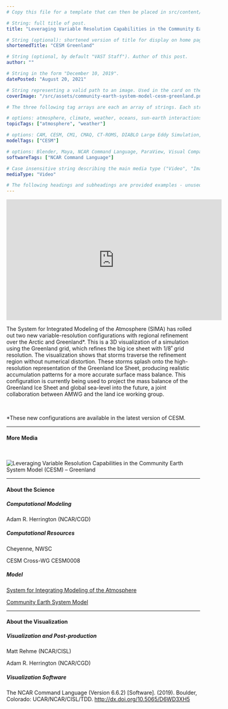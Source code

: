 ```yaml
---
# Copy this file for a template that can then be placed in src/content/visualizations. The name of this file will be used as the URL for the post.

# String: full title of post.
title: "Leveraging Variable Resolution Capabilities in the Community Earth System Model (CESM) – Greenland"

# String (optional): shortened version of title for display on home page in card.
shortenedTitle: "CESM Greenland"

# String (optional, by default "VAST Staff"). Author of this post.
author: ""

# String in the form "December 10, 2019".
datePosted: "August 20, 2021" 

# String representing a valid path to an image. Used in the card on the main page. Likely to be in the form "/src/assets/..." for images located in src/assets.
coverImage: "/src/assets/community-earth-system-model-cesm-greenland.png"

# The three following tag arrays are each an array of strings. Each string (case insensitive) represents a filter from the front page. Tags that do not correspond to a current filter will be ignored for filtering.

# options: atmosphere, climate, weather, oceans, sun-earth interactions, fire dynamics, solid earth, recent publications, experimental technologies
topicTags: ["atmosphere", "weather"]

# options: CAM, CESM, CM1, CMAQ, CT-ROMS, DIABLO Large Eddy Simulation, HRRR, HWRF, MPAS, SIMA, WACCM, WRF
modelTags: ["CESM"]

# options: Blender, Maya, NCAR Command Language, ParaView, Visual Comparator, VAPOR
softwareTags: ["NCAR Command Language"]

# Case insensitive string describing the main media type ("Video", "Image", "App", etc). This is displayed in the post heading as a small tag above the title.
mediaType: "Video"

# The following headings and subheadings are provided examples - unused ones can be deleted. All Markdown content below will be rendered in the frontend.
---
```


<iframe width="560" height="315" src="https://www.youtube.com/embed/YwHgqDu75s8?si=ZhRO2IEKUn9FjxW8" title="YouTube video player" frameborder="0" allow="accelerometer; autoplay; clipboard-write; encrypted-media; gyroscope; picture-in-picture; web-share" referrerpolicy="strict-origin-when-cross-origin" allowfullscreen></iframe>

The System for Integrated Modeling of the Atmosphere (SIMA) has rolled out two new variable-resolution configurations with regional refinement over the Arctic and Greenland*. This is a 3D visualization of a simulation using the Greenland grid, which refines the big ice sheet with 1/8˚ grid resolution. The visualization shows that storms traverse the refinement region without numerical distortion. These storms splash onto the high-resolution representation of the Greenland Ice Sheet, producing realistic accumulation patterns for a more accurate surface mass balance. This configuration is currently being used to project the mass balance of the Greenland Ice Sheet and global sea-level into the future, a joint collaboration between AMWG and the land ice working group.

<br />

*These new configurations are available in the latest version of CESM.

___

#### More Media

<br />

![Leveraging Variable Resolution Capabilities in the Community Earth System Model (CESM) – Greenland](../../assets/community-earth-system-model-cesm-greenland.png)

___

#### About the Science

##### Computational Modeling

Adam R. Herrington (NCAR/CGD)

##### Computational Resources

Cheyenne, NWSC

CESM Cross-WG CESM0008

##### Model

[System for Integrating Modeling of the Atmosphere](https://sima.ucar.edu/)

[Community Earth System Model](https://github.com/ESCOMP/CESM)

___

#### About the Visualization

##### Visualization and Post-production

Matt Rehme (NCAR/CISL)

Adam R. Herrington (NCAR/CGD)

##### Visualization Software

The NCAR Command Language (Version 6.6.2) [Software]. (2019). Boulder, Colorado: UCAR/NCAR/CISL/TDD. http://dx.doi.org/10.5065/D6WD3XH5